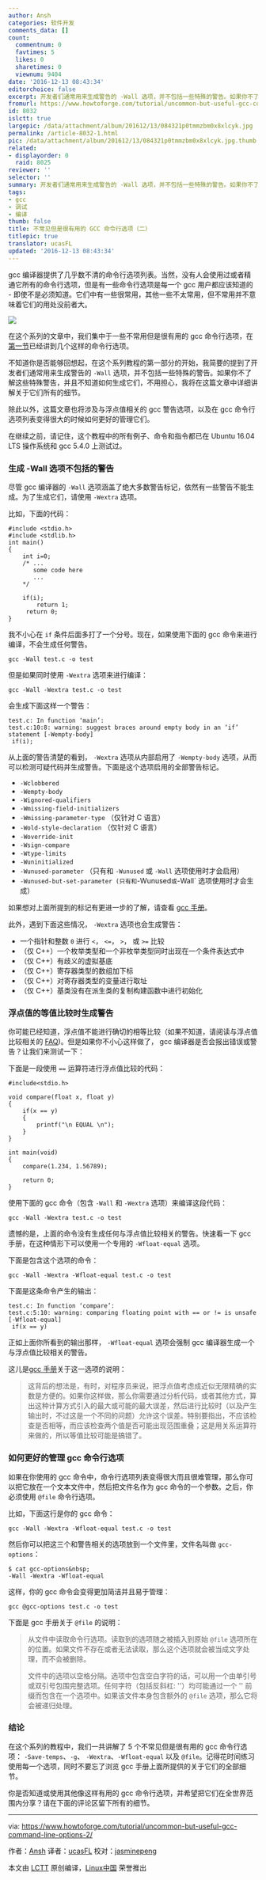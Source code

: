 ```yaml
---
author: Ansh
categories: 软件开发
comments_data: []
count:
  commentnum: 0
  favtimes: 5
  likes: 0
  sharetimes: 0
  viewnum: 9404
date: '2016-12-13 08:43:34'
editorchoice: false
excerpt: 开发者们通常用来生成警告的 -Wall 选项，并不包括一些特殊的警告。如果你不了解这些特殊警告，并且不知道如何生成它们，不用担心，我将在这篇文章中详细讲解关于它们所有的细节。
fromurl: https://www.howtoforge.com/tutorial/uncommon-but-useful-gcc-command-line-options-2/
id: 8032
islctt: true
largepic: /data/attachment/album/201612/13/084321p0tmmzbm0x8xlcyk.jpg
permalink: /article-8032-1.html
pic: /data/attachment/album/201612/13/084321p0tmmzbm0x8xlcyk.jpg.thumb.jpg
related:
- displayorder: 0
  raid: 8025
reviewer: ''
selector: ''
summary: 开发者们通常用来生成警告的 -Wall 选项，并不包括一些特殊的警告。如果你不了解这些特殊警告，并且不知道如何生成它们，不用担心，我将在这篇文章中详细讲解关于它们所有的细节。
tags:
- gcc
- 调试
- 编译
thumb: false
title: 不常见但是很有用的 GCC 命令行选项（二）
titlepic: true
translator: ucasFL
updated: '2016-12-13 08:43:34'
---
```


gcc 编译器提供了几乎数不清的命令行选项列表。当然，没有人会使用过或者精通它所有的命令行选项，但是有一些命令行选项是每一个 gcc 用户都应该知道的 - 即使不是必须知道。它们中有一些很常用，其他一些不太常用，但不常用并不意味着它们的用处没前者大。


![](/data/attachment/album/201612/13/084321p0tmmzbm0x8xlcyk.jpg)


在这个系列的文章中，我们集中于一些不常用但是很有用的 gcc 命令行选项，在[第一节](/article-8025-1.html)已经讲到几个这样的命令行选项。


不知道你是否能够回想起，在这个系列教程的第一部分的开始，我简要的提到了开发者们通常用来生成警告的 `-Wall` 选项，并不包括一些特殊的警告。如果你不了解这些特殊警告，并且不知道如何生成它们，不用担心，我将在这篇文章中详细讲解关于它们所有的细节。


除此以外，这篇文章也将涉及与浮点值相关的 gcc 警告选项，以及在 gcc 命令行选项列表变得很大的时候如何更好的管理它们。


在继续之前，请记住，这个教程中的所有例子、命令和指令都已在 Ubuntu 16.04 LTS 操作系统和 gcc 5.4.0 上测试过。


### 生成 -Wall 选项不包括的警告


尽管 gcc 编译器的 `-Wall` 选项涵盖了绝大多数警告标记，依然有一些警告不能生成。为了生成它们，请使用 `-Wextra` 选项。


比如，下面的代码：



```
#include <stdio.h>
#include <stdlib.h>
int main()
{
    int i=0;
    /* ...
       some code here 
       ...
    */

    if(i);
        return 1;
     return 0; 
}

```

我不小心在 `if` 条件后面多打了一个分号。现在，如果使用下面的 gcc 命令来进行编译，不会生成任何警告。



```
gcc -Wall test.c -o test

```

但是如果同时使用 `-Wextra` 选项来进行编译：



```
gcc -Wall -Wextra test.c -o test

```

会生成下面这样一个警告：



```
test.c: In function ‘main’:
test.c:10:8: warning: suggest braces around empty body in an ‘if’ statement [-Wempty-body]
 if(i);

```

从上面的警告清楚的看到， `-Wextra` 选项从内部启用了 `-Wempty-body` 选项，从而可以检测可疑代码并生成警告。下面是这个选项启用的全部警告标记。


* `-Wclobbered`
* `-Wempty-body`
* `-Wignored-qualifiers`
* `-Wmissing-field-initializers`
* `-Wmissing-parameter-type` （仅针对 C 语言）
* `-Wold-style-declaration` （仅针对 C 语言）
* `-Woverride-init`
* `-Wsign-compare`
* `-Wtype-limits`
* `-Wuninitialized`
* `-Wunused-parameter` （只有和 `-Wunused` 或 `-Wall` 选项使用时才会启用）
* `-Wunused-but-set-parameter (只有和`-Wunused`或`-Wall` 选项使用时才会生成）


如果想对上面所提到的标记有更进一步的了解，请查看 [gcc 手册](https://linux.die.net/man/1/gcc)。


此外，遇到下面这些情况， `-Wextra` 选项也会生成警告：


* 一个指针和整数 `0` 进行 `<`， `<=`， `>`， 或 `>=` 比较
* （仅 C++）一个枚举类型和一个非枚举类型同时出现在一个条件表达式中
* （仅 C++）有歧义的虚拟基底
* （仅 C++）寄存器类型的数组加下标
* （仅 C++）对寄存器类型的变量进行取址
* （仅 C++）基类没有在派生类的复制构建函数中进行初始化


### 浮点值的等值比较时生成警告


你可能已经知道，浮点值不能进行确切的相等比较（如果不知道，请阅读与浮点值比较相关的 [FAQ](https://isocpp.org/wiki/faq/newbie))。但是如果你不小心这样做了， gcc 编译器是否会报出错误或警告？让我们来测试一下：


下面是一段使用 `==` 运算符进行浮点值比较的代码：



```
#include<stdio.h>

void compare(float x, float y)
{
    if(x == y)
    {
        printf("\n EQUAL \n");
    }
}

int main(void)
{
    compare(1.234, 1.56789);

    return 0; 
}

```

使用下面的 gcc 命令（包含 `-Wall` 和 `-Wextra` 选项）来编译这段代码：



```
gcc -Wall -Wextra test.c -o test

```

遗憾的是，上面的命令没有生成任何与浮点值比较相关的警告。快速看一下 gcc 手册，在这种情形下可以使用一个专用的 `-Wfloat-equal` 选项。


下面是包含这个选项的命令：



```
gcc -Wall -Wextra -Wfloat-equal test.c -o test

```

下面是这条命令产生的输出：



```
test.c: In function ‘compare’:
test.c:5:10: warning: comparing floating point with == or != is unsafe [-Wfloat-equal]
 if(x == y)

```

正如上面你所看到的输出那样， `-Wfloat-equal` 选项会强制 gcc 编译器生成一个与浮点值比较相关的警告。


这儿是[gcc 手册](https://linux.die.net/man/1/gcc)关于这一选项的说明：



> 
> 这背后的想法是，有时，对程序员来说，把浮点值考虑成近似无限精确的实数是方便的。如果你这样做，那么你需要通过分析代码，或者其他方式，算出这种计算方式引入的最大或可能的最大误差，然后进行比较时（以及产生输出时，不过这是一个不同的问题）允许这个误差。特别要指出，不应该检查是否相等，而应该检查两个值是否可能出现范围重叠；这是用关系运算符来做的，所以等值比较可能是搞错了。
> 
> 
> 


### 如何更好的管理 gcc 命令行选项


如果在你使用的 gcc 命令中，命令行选项列表变得很大而且很难管理，那么你可以把它放在一个文本文件中，然后把文件名作为 gcc 命令的一个参数。之后，你必须使用 `@file` 命令行选项。


比如，下面这行是你的 gcc 命令：



```
gcc -Wall -Wextra -Wfloat-equal test.c -o test

```

然后你可以把这三个和警告相关的选项放到一个文件里，文件名叫做 `gcc-options`：



```
$ cat gcc-options&nbsp;
-Wall -Wextra -Wfloat-equal

```

这样，你的 gcc 命令会变得更加简洁并且易于管理：



```
gcc @gcc-options test.c -o test

```

下面是 gcc 手册关于 `@file` 的说明：



> 
> 从文件中读取命令行选项。读取到的选项随之被插入到原始 `@file` 选项所在的位置。如果文件不存在或者无法读取，那么这个选项就会被当成文字处理，而不会被删除。
> 
> 
> 文件中的选项以空格分隔。选项中包含空白字符的话，可以用一个由单引号或双引号包围完整选项。任何字符（包括反斜杠: '\'）均可能通过一个 '\' 前缀而包含在一个选项中。如果该文件本身包含额外的 `@file` 选项，那么它将会被递归处理。
> 
> 
> 


### 结论


在这个系列的教程中，我们一共讲解了 5 个不常见但是很有用的 gcc 命令行选项： `-Save-temps`、`-g`、 `-Wextra`、`-Wfloat-equal` 以及 `@file`。记得花时间练习使用每一个选项，同时不要忘了浏览 gcc 手册上面所提供的关于它们的全部细节。


你是否知道或使用其他像这样有用的 gcc 命令行选项，并希望把它们在全世界范围内分享？请在下面的评论区留下所有的细节。




---


via: <https://www.howtoforge.com/tutorial/uncommon-but-useful-gcc-command-line-options-2/>


作者：[Ansh](https://twitter.com/howtoforgecom) 译者：[ucasFL](https://github.com/ucasFL) 校对：[jasminepeng](https://github.com/jasminepeng)


本文由 [LCTT](https://github.com/LCTT/TranslateProject) 原创编译，[Linux中国](https://linux.cn/) 荣誉推出